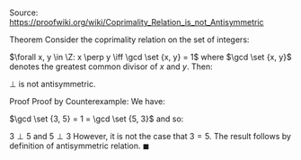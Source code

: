 # 

Source: https://proofwiki.org/wiki/Coprimality_Relation_is_not_Antisymmetric

Theorem
Consider the coprimality relation on the set of integers:

$\forall x, y \in \Z: x \perp y \iff \gcd \set {x, y} = 1$
where $\gcd \set {x, y}$ denotes the greatest common divisor of $x$ and $y$.
Then:

$\perp$ is not antisymmetric.


Proof
Proof by Counterexample:
We have:

$\gcd \set {3, 5} = 1 = \gcd \set {5, 3}$
and so:

$3 \perp 5$ and $5 \perp 3$
However, it is not the case that $3 = 5$.
The result follows by definition of antisymmetric relation.
$\blacksquare$





